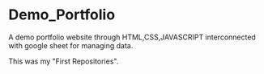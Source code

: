 # Demo_Portfolio
 A demo portfolio website through HTML,CSS,JAVASCRIPT interconnected with google sheet for managing data.

 This was my "First Repositories".
 
